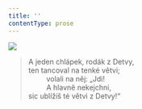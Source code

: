 ```yaml
---
title: ''
contentType: prose
---
```


![](../Images/084.jpg)

> A jeden chlápek, rodák z Detvy,  
> ten tancoval na tenké větvi;  
>          volali na něj: „Jdi!  
>          A hlavně nekejchni,  
> sic ublížíš té větvi z Detvy!“
